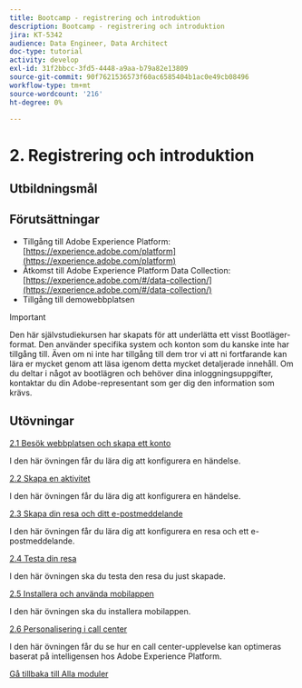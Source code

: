 ```yaml
---
title: Bootcamp - registrering och introduktion
description: Bootcamp - registrering och introduktion
jira: KT-5342
audience: Data Engineer, Data Architect
doc-type: tutorial
activity: develop
exl-id: 31f2bbcc-3fd5-4448-a9aa-b79a82e13809
source-git-commit: 90f7621536573f60ac6585404b1ac0e49cb08496
workflow-type: tm+mt
source-wordcount: '216'
ht-degree: 0%

---
```


# 2. Registrering och introduktion

## Utbildningsmål

## Förutsättningar

- Tillgång till Adobe Experience Platform: [https://experience.adobe.com/platform](https://experience.adobe.com/platform)
- Åtkomst till Adobe Experience Platform Data Collection: [https://experience.adobe.com/#/data-collection/](https://experience.adobe.com/#/data-collection/)
- Tillgång till demowebbplatsen

>[!IMPORTANT]
>
>Den här självstudiekursen har skapats för att underlätta ett visst Bootläger-format. Den använder specifika system och konton som du kanske inte har tillgång till. Även om ni inte har tillgång till dem tror vi att ni fortfarande kan lära er mycket genom att läsa igenom detta mycket detaljerade innehåll. Om du deltar i något av bootlägren och behöver dina inloggningsuppgifter, kontaktar du din Adobe-representant som ger dig den information som krävs.

## Utövningar

[2.1 Besök webbplatsen och skapa ett konto](./ex1.md)

I den här övningen får du lära dig att konfigurera en händelse.

[2.2 Skapa en aktivitet](./ex2.md)

I den här övningen får du lära dig att konfigurera en händelse.

[2.3 Skapa din resa och ditt e-postmeddelande](./ex3.md)

I den här övningen får du lära dig att konfigurera en resa och ett e-postmeddelande.

[2.4 Testa din resa](./ex4.md)

I den här övningen ska du testa den resa du just skapade.

[2.5 Installera och använda mobilappen](./ex5.md)

I den här övningen ska du installera mobilappen.

[2.6 Personalisering i call center](./ex6.md)

I den här övningen får du se hur en call center-upplevelse kan optimeras baserat på intelligensen hos Adobe Experience Platform.

[Gå tillbaka till Alla moduler](../../overview.md)
